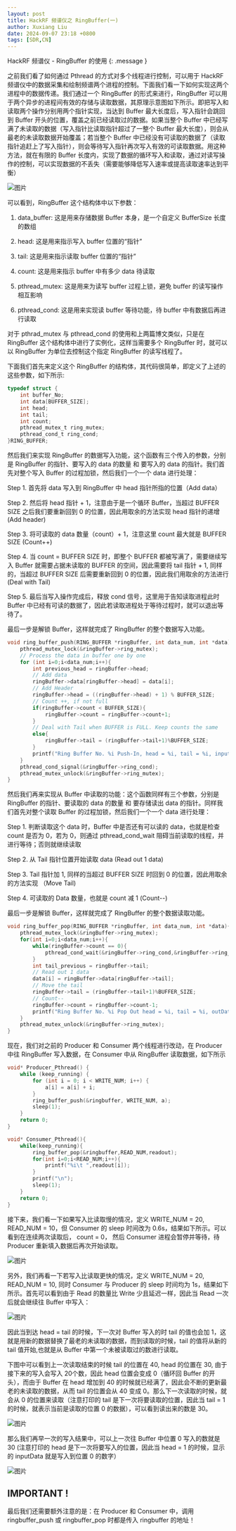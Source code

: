 ```yaml
---
layout: post
title: HackRF 频谱仪之 RingBuffer(一)
author: Xuxiang Liu
date: 2024-09-07 23:18 +0800
tags: [SDR,CN]
---
```


HackRF 频谱仪 - RingBuffer 的使用
{: .message }

之前我们看了如何通过 Pthread 的方式对多个线程进行控制，可以用于 HackRF 频谱仪中的数据采集和绘制频谱两个进程的控制。下面我们看一下如何实现这两个进程中的数据传递。我们通过一个 RingBuffer 的形式来进行，RingBuffer 可以用于两个异步的进程间有效的存储与读取数据，其原理示意图如下所示。即把写入和读取两个操作分别用两个指针实现，当达到 Buffer 最大长度后，写入指针会跳回到 Buffer 开头的位置，覆盖之前已经读取过的数据。如果当整个 Buffer 中已经写满了未读取的数据（写入指针比读取指针超过了一整个 Buffer 最大长度），则会从最老的未读取数据开始覆盖；若当整个 Buffer 中已经没有可读取的数据了（读取指针追赶上了写入指针），则会等待写入指针再次写入有效的可读取数据。用这种方法，就在有限的 Buffer 长度内，实现了数据的循环写入和读取，通过对读写操作的控制，可以实现数据的不丢失（需要能够降低写入速率或提高读取速率达到平衡）

![图片](https://github.com/user-attachments/assets/a4fee66a-f595-4b6d-aed4-b2e6d32135eb)

可以看到，RingBuffer 这个结构体中以下参数：

1. data_buffer: 这是用来存储数据 Buffer 本身，是一个自定义 BufferSize 长度的数组

2. head: 这是用来指示写入 buffer 位置的“指针”

3. tail: 这是用来指示读取 buffer 位置的“指针”

4. count: 这是用来指示 buffer 中有多少 data 待读取

5. pthread_mutex: 这是用来为读写 buffer 过程上锁，避免 buffer 的读写操作相互影响

6. pthread_cond: 这是用来实现读 buffer 等待功能，待 buffer 中有数据后再进行读取

对于 pthrad_mutex 与 pthread_cond 的使用和上两篇博文类似，只是在 RingBuffer 这个结构体中进行了实例化，这样当需要多个 RingBuffer 时，就可以以 RingBuffer 为单位去控制这个指定 RingBuffer 的读写线程了。

下面我们首先来定义这个 RingBuffer 的结构体，其代码很简单，即定义了上述的这些参数，如下所示:

```C
typedef struct {
    int buffer_No;
    int data[BUFFER_SIZE];
    int head;
    int tail;
    int count;
    pthread_mutex_t ring_mutex;
    pthread_cond_t ring_cond;
}RING_BUFFER;
```

然后我们来实现 RingBuffer 的数据写入功能，这个函数有三个传入的参数，分别是 RingBuffer 的指针、要写入的 data 的数量 和 要写入的 data 的指针。我们首先对整个写入 Buffer 的过程加锁，然后我们一个一个 data 进行处理：

Step 1. 首先将 data 写入到 RingBuffer 中 head 指针所指的位置（Add data）

Step 2. 然后将 head 指针 + 1，注意由于是一个循环 Buffer，当超过 BUFFER SIZE 之后我们要重新回到 0 的位置，因此用取余的方法实现 head 指针的递增 (Add header)

Step 3. 将可读取的 data 数量（count）+ 1，注意这里 count 最大就是 BUFFER SIZE (Count++)

Step 4. 当 count = BUFFER SIZE 时，即整个 BUFFER 都被写满了，需要继续写入 Buffer 就需要占据未读取的 BUFFER 的空间，因此需要将 tail 指针 + 1, 同样的，当超过 BUFFER SIZE 后需要重新回到 0 的位置，因此我们用取余的方法进行 (Deal with Tail)

Step 5. 最后当写入操作完成后，释放 cond 信号，这里用于告知读取进程此时 Buffer 中已经有可读的数据了，因此若读取进程处于等待过程时，就可以退出等待了。

最后一步是解锁 Buffer，这样就完成了 RingBuffer 的整个数据写入功能。

```C
void ring_buffer_push(RING_BUFFER *ringBuffer, int data_num, int *data){
    pthread_mutex_lock(&ringBuffer->ring_mutex);
    // Process the data in buffer one by one
    for (int i=0;i<data_num;i++){
        int previous_head = ringBuffer->head;
        // Add data
        ringBuffer->data[ringBuffer->head] = data[i];
        // Add Header
        ringBuffer->head = ((ringBuffer->head) + 1) % BUFFER_SIZE;
        // Count ++, if not full
        if(ringBuffer->count < BUFFER_SIZE){
            ringBuffer->count = ringBuffer->count+1;
        }
        // Deal with Tail when BUFFER is FULL. Keep counts the same
        else{
            ringBuffer->tail = (ringBuffer->tail+1)%BUFFER_SIZE;
        }
        printf("Ring Buffer No. %i Push-In, head = %i, tail = %i, inputData = %i, DataToRead = %i \n",ringBuffer->buffer_No,ringBuffer->head,ringBuffer->tail, ringBuffer->data[previous_head],ringBuffer->count);
    }
    pthread_cond_signal(&ringBuffer->ring_cond);
    pthread_mutex_unlock(&ringBuffer->ring_mutex);
}
```

然后我们再来实现从 Buffer 中读取的功能：这个函数同样有三个参数，分别是 RingBuffer 的指针、要读取的 data 的数量 和 要存储读出 data 的指针。同样我们首先对整个读取 Buffer 的过程加锁，然后我们一个一个 data 进行处理：

Step 1. 判断读取这个 data 时，Buffer 中是否还有可以读的 data，也就是检查 count 是否为 0，若为 0，则通过 pthread_cond_wait 阻碍当前读取的线程，并进行等待；否则就继续读取

Step 2. 从 Tail 指针位置开始读取 data (Read out 1 data)

Step 3. Tail 指针加 1, 同样的当超过 BUFFER SIZE 时回到 0 的位置，因此用取余的方法实现 （Move Tail)

Step 4. 可读取的 Data 数量，也就是 count 减 1 (Count--)

最后一步是解锁 Buffer，这样就完成了 RingBuffer 的整个数据读取功能。

```C
void ring_buffer_pop(RING_BUFFER *ringBuffer, int data_num, int *data){
    pthread_mutex_lock(&ringBuffer->ring_mutex);
    for(int i=0;i<data_num;i++){
        while(ringBuffer->count == 0){
            pthread_cond_wait(&ringBuffer->ring_cond,&ringBuffer->ring_mutex);
        }
        int tail_previous = ringBuffer->tail;
        // Read out 1 data
        data[i] = ringBuffer->data[ringBuffer->tail];
        // Move the tail
        ringBuffer->tail = (ringBuffer->tail+1)%BUFFER_SIZE;
        // Count--
        ringBuffer->count = ringBuffer->count-1;
        printf("Ring Buffer No. %i Pop Out head = %i, tail = %i, outData = %i, DataToRead = %i \n",ringBuffer->buffer_No,ringBuffer->head,ringBuffer->tail, ringBuffer->data[tail_previous],ringBuffer->count);
    }
    pthread_mutex_unlock(&ringBuffer->ring_mutex);
}
```

现在，我们对之前的 Producer 和 Consumer 两个线程进行改动，在 Producer 中往 RingBuffer 写入数据，在 Consumer 中从 RingBuffer 读取数据，如下所示

```C
void* Producer_Pthread() {
    while (keep_running) {
        for (int i = 0; i < WRITE_NUM; i++) {
            a[i] = a[i] + i;
        }
        ring_buffer_push(&ringbuffer, WRITE_NUM, a);
        sleep(1);
    }
    return 0;
}
```

```C
void* Consumer_Pthread(){
    while(keep_running){
        ring_buffer_pop(&ringbuffer,READ_NUM,readout);
        for(int i=0;i<READ_NUM;i++){
            printf("%i\t ",readout[i]);
        }
        printf("\n");
        sleep(1);
    }
    return 0;
}
```

接下来，我们看一下如果写入比读取慢的情况，定义 WRITE_NUM = 20, READ_NUM = 10，但 Consumer 的 sleep 时间改为 0.6s，结果如下所示。可以看到在连续两次读取后， count = 0， 然后 Consumer 进程会暂停并等待，待 Producer 重新填入数据后再次开始读取。

![图片](https://github.com/user-attachments/assets/91671080-7285-4dda-9c8d-fbbf73f0cff9)


另外，我们再看一下若写入比读取更快的情况，定义 WRITE_NUM = 20, READ_NUM = 10, 同时 Consumer 与 Producer 的 sleep 时间均为 1s，结果如下所示。首先可以看到由于 Read 的数量比 Write 少且延迟一样，因此当 Read 一次后就会继续往 Buffer 中写入：

![图片](https://github.com/user-attachments/assets/7d401b28-e9ee-4cd5-bd86-cae2dcc1a451)

因此当到达 head = tail 的时候，下一次对 Buffer 写入的时 tail 的值也会加 1，这就是用新的数据替换了最老的未读取的数据，而到读取的时候，tail 的值将从新的 tail 值开始,也就是从 Buffer 中第一个未被读取过的数进行读取。

下图中可以看到上一次读取结束的时候 tail 的位置在 40, head 的位置在 30, 由于接下来的写入会写入 20个数，因此 head 位置会变成 0（循环回 Buffer 的开头），而由于 Buffer 在 head 增加到 40 的时候就已经满了，因此会不断的更新最老的未读取的数据，从而 tail 的位置会从 40 变成 0。那么下一次读取的时候，就会从 0 的位置来读取（注意打印的 tail 是下一次将要读取的位置，因此当 tail = 1 的时候，就表示当前是读取的位置 0 的数据），可以看到读出来的数是 30。

![图片](https://github.com/user-attachments/assets/5a137a8e-f8de-4875-a0e4-7263fdf8943d)

 那么我们再早一次的写入结果中，可以上一次往 Buffer 中位置 0 写入的数就是 30 (注意打印的 head 是下一次将要写入的位置，因此当 head = 1 的时候，显示的 inputData 就是写入到位置 0 的数字）

![图片](https://github.com/user-attachments/assets/fe1702ca-aceb-4760-9eac-797d0851f99d)


## IMPORTANT !

最后我们还需要额外注意的是：在 Producer 和 Consumer 中，调用 ringbuffer_push 或 ringbuffer_pop 时都是传入 ringbuffer 的地址！
